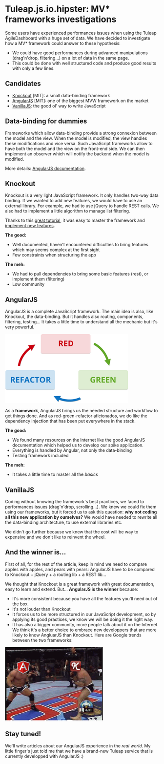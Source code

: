 Tuleap.js.io.hipster: MV* frameworks investigations
====================================================

Some users have experienced performances issues when using the Tuleap AgileDashboard with a huge set of data. We have decided to investigate how a MV* framework could answer to these hypothesis:
    
* We could have good performances during advanced manipulations (drag'n'drop, filtering...) on a lot of data in the same page.
* This could be done with well structured code and produce good results with only a few lines.


Candidates
----------
- [Knockout](http://Knockoutjs.com/) [MIT]: a small data-binding framework
- [AngularJS](https://angularjs.org/) [MIT]: one of the biggest MVW framework on the market
- [VanillaJS](http://vanilla-js.com/): the good ol' way to write JavaScript


Data-binding for dummies
------------------------
Frameworks which allow data-binding provide a strong connexion between the model and the view. When the model is modified, the view handles these modifications and vice versa. Such JavaScript frameworks allow to have both the model and the view on the front-end side. We can then implement an observer which will notify the backend when the model is modified.
    
More details: [AngularJS documentation](https://docs.angularjs.org/guide/databinding).


Knockout
--------
Knockout is a very light JavaScript framework. It only handles two-way data binding. If we wanted to add new features, we would have to use an external library. For example, we had to use jQuery to handle REST calls. We also had to implement a little algorithm to manage list filtering.

Thanks to this [great tutorial](http://learn.Knockoutjs.com/#/?tutorial=intro), it was easy to master the framework and [implement new features](http://Knockoutjs.com/documentation/custom-bindings.html).
    
**The good:**
   
* Well documented, haven't encountered difficulties to bring features which may seems complex at the first sight
* Few constraints when structuring the app
   
**The meh:**
  
* We had to pull dependencies to bring some basic features (rest), or implement them (filtering)
* Low community


AngularJS
---------
AngularJS is a complete JavaScript framework. The main idea is also, like Knockout, the data-binding. But it handles also routing, components, filtering, testing... It takes a little time to understand all the mechanic but it's very powerful.

![red-green-refacto](red-green-refacto.png)

As a **framework**, AngularJS brings us the needed structure and workflow to get things done. And as red-green-refactor aficionados, we do like the dependency injection that has been put everywhere in the stack.

**The good:**

* We found many resources on the Internet like the good AngularJS documentation which helped us to develop our spike application.
* Everything is handled by Angular, not only the data-binding
* Testing framework included


**The meh:**

* It takes a little time to master all the *basics*


VanillaJS
---------
Coding without knowing the framework's best practices, we faced to performances issues (drag'n'drop, scrolling...). We knew we could fix them using our frameworks, but it forced us to ask this question: **why not coding all this new application by ourselves?** We would have needed to rewrite all the data-binding architecture, to use external libraries etc.

We didn't go further because we knew that the cost will be way to expensive and we don't like to reinvent the wheel.


And the winner is...
--------------------
First of all, for the rest of the article, keep in mind we need to compare apples with apples, and pears with pears: AngularJS have to be compared to Knockout + jQuery + a routing lib + a REST lib...

We thought that Knockout is a great framework with great documentation, easy to learn and extend. But... **AngularJS is the winner** because:

* It's more consistent because you have all the features you'll need out of the box.
* It's not louder than Knockout
* It forces us to be more structured in our JavaScript development, so by applying its good practices, we know we will be doing it the right way.
* It has also a bigger community, more people talk about it on the Internet. We think it's a better choice to embrace new developpers that are more likely to know AngluarJS than Knockout. Here are Google trends between the two frameworks:

<script type="text/javascript" src="//www.google.com/trends/embed.js?hl=fr&q=angularjs+%2B+angular.js,+knockoutjs+%2B+knockout.js&cmpt=q&content=1&cid=TIMESERIES_GRAPH_0&export=5&w=600&h=330"></script>

![knockedout](knockoutvsangular.gif)


Stay tuned!
-----------
We'll write articles about our AngularJS experience in the *real world*. My little finger's just told me that we have a brand-new Tuleap service that is currently developped with AngularJS :) 


